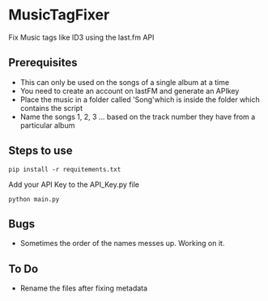 # MusicTagFixer
Fix Music tags like ID3 using the last.fm API

## Prerequisites
* This can only be used on the songs of a single album at a time
* You need to create an account on lastFM and generate an APIkey
* Place the music in a folder called 'Song'which is inside the folder which contains the script
* Name the songs 1, 2, 3 ... based on the track number they have from a particular album

## Steps to use
```
pip install -r requitements.txt
```
Add your API Key to the API_Key.py file
```
python main.py
```

## Bugs
* Sometimes the order of the names messes up. Working on it.

## To Do
* Rename the files after fixing metadata

